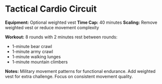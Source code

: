 # Tactical Cardio Circuit

**Equipment:** Optional weighted vest
**Time Cap:** 40 minutes
**Scaling:** Remove weighted vest or reduce movement complexity

**Workout:**
8 rounds with 2 minutes rest between rounds:
- 1-minute bear crawl
- 1-minute army crawl
- 1-minute walking lunges
- 1-minute mountain climbers

**Notes:**
Military movement patterns for functional endurance. Add weighted vest for extra challenge. Focus on consistent movement quality.